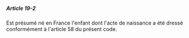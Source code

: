 ##### Article 19-2

Est présumé né en France l'enfant dont l'acte de naissance a été dressé conformément à l'article 58 du présent code.


